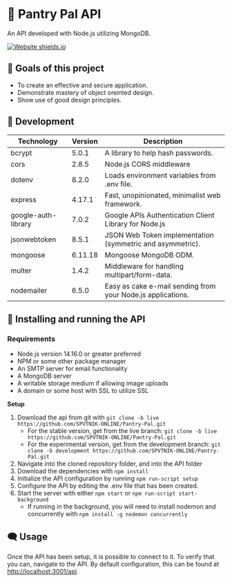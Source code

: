 # 🌿 Pantry Pal API
An API developed with Node.js utilizing MongoDB.

[![Website shields.io](https://img.shields.io/website-up-down-green-red/http/shields.io.svg)](http://testing.hasty.cc/api)

## 🌟 Goals of this project
*   To create an effective and secure application.
*   Demonstrate mastery of object oreinted design.
*   Show use of good design principles.

## 🔨 Development
| Technology          | Version | Description                                                                                                                                            |
|---------------------|---------|--------------------------------------------------------------------------------------------------------------------------------------------------------|
| bcrypt              | 5.0.1   | A library to help hash passwords.                                                                                                                      |
| cors                | 2.8.5   | Node.js CORS middleware                                                                                                                                |
| dotenv              | 8.2.0   | Loads environment variables from .env file.                                                                                                            |
| express             | 4.17.1  | Fast, unopinionated, minimalist web framework.                                                                                                         |
| google-auth-library | 7.0.2   | Google APIs Authentication Client Library for Node.js                                                                                                  |
| jsonwebtoken        | 8.5.1   | JSON Web Token implementation (symmetric and asymmetric).                                                                                              |
| mongoose            | 6.11.18 | Mongoose MongoDB ODM.                                                                                                                                  |
| multer              | 1.4.2   | Middleware for handling multipart/form-data.                                                                                                           |
| nodemailer          | 6.5.0   | Easy as cake e-mail sending from your Node.js applications.                                                                                            |

## 🏃 Installing and running the API

### Requirements
* Node.js version 14.16.0 or greater preferred
* NPM or some other package manager
* An SMTP server for email functionality
* A MongoDB server
* A writable storage medium if allowing image uploads
* A domain or some host with SSL to utilize SSL

**Setup**
1. Download the api from git with `git clone -b live https://github.com/SPVTNIK-ONLINE/Pantry-Pal.git`
    * For the stable version, get from the live branch: `git clone -b live https://github.com/SPVTNIK-ONLINE/Pantry-Pal.git`
    * For the experimental version, get from the development branch: `git clone -b development https://github.com/SPVTNIK-ONLINE/Pantry-Pal.git`
2. Navigate into the cloned repository folder, and into the API folder
3. Download the dependencies with `npm install`
4. Initialize the API configuration by running `npm run-script setup`
5. Configure the API by editing the .env file that has been created.
6. Start the server with either `npm start` or `npm run-script start-background`
    * If running in the background, you will need to install nodemon and concurrently with `npm install -g nodemon concurrently`

## 🗨️ Usage
Once the API has been setup, it is possible to connect to it. To verify that you can, navigate to the API. By default configuration, this can be found at [http://localhost:3001/api](http://localhost:3001/api).